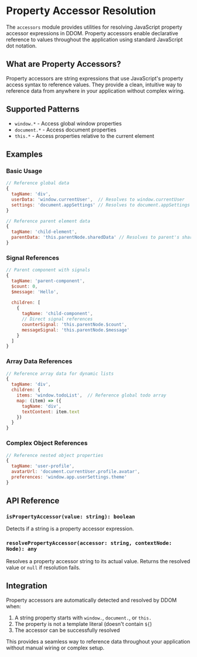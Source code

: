 # Property Accessor Resolution

The `accessors` module provides utilities for resolving JavaScript property accessor expressions in DDOM. Property accessors enable declarative reference to values throughout the application using standard JavaScript dot notation.

## What are Property Accessors?

Property accessors are string expressions that use JavaScript's property access syntax to reference values. They provide a clean, intuitive way to reference data from anywhere in your application without complex wiring.

## Supported Patterns

- `window.*` - Access global window properties
- `document.*` - Access document properties  
- `this.*` - Access properties relative to the current element

## Examples

### Basic Usage

```javascript
// Reference global data
{
  tagName: 'div',
  userData: 'window.currentUser',  // Resolves to window.currentUser
  settings: 'document.appSettings' // Resolves to document.appSettings
}

// Reference parent element data
{
  tagName: 'child-element', 
  parentData: 'this.parentNode.sharedData' // Resolves to parent's sharedData property
}
```

### Signal References

```javascript
// Parent component with signals
{
  tagName: 'parent-component',
  $count: 0,
  $message: 'Hello',
  
  children: [
    {
      tagName: 'child-component',
      // Direct signal references
      counterSignal: 'this.parentNode.$count',
      messageSignal: 'this.parentNode.$message'
    }
  ]
}
```

### Array Data References

```javascript
// Reference array data for dynamic lists
{
  tagName: 'div',
  children: {
    items: 'window.todoList',  // Reference global todo array
    map: (item) => ({
      tagName: 'div',
      textContent: item.text
    })
  }
}
```

### Complex Object References

```javascript
// Reference nested object properties
{
  tagName: 'user-profile',
  avatarUrl: 'document.currentUser.profile.avatar',
  preferences: 'window.app.userSettings.theme'
}
```

## API Reference

### `isPropertyAccessor(value: string): boolean`

Detects if a string is a property accessor expression.

### `resolvePropertyAccessor(accessor: string, contextNode: Node): any`

Resolves a property accessor string to its actual value. Returns the resolved value or `null` if resolution fails.

## Integration

Property accessors are automatically detected and resolved by DDOM when:
1. A string property starts with `window.`, `document.`, or `this.`
2. The property is not a template literal (doesn't contain `${`)
3. The accessor can be successfully resolved

This provides a seamless way to reference data throughout your application without manual wiring or complex setup.
